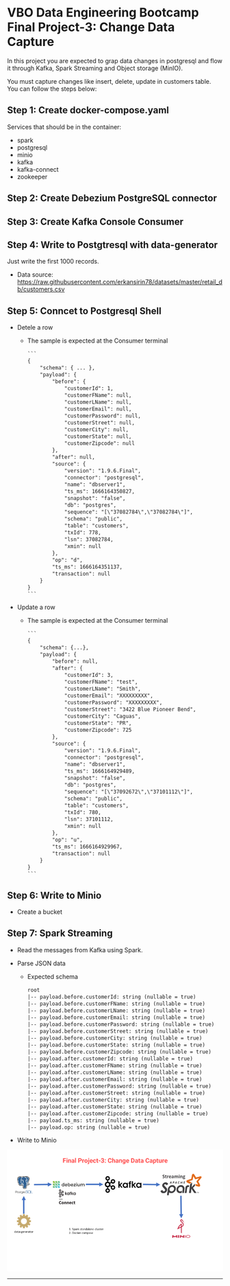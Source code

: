 # VBO Data Engineering Bootcamp Final Project-3: Change Data Capture
In this project you are expected to grap data changes in postgresql and flow it through Kafka, Spark Streaming and Object storage (MinIO).

You must capture changes  like insert, delete, update in customers table. You can follow the steps below:

## Step 1: Create docker-compose.yaml

Services that should be in the container:

- spark
- postgresql
- minio
- kafka
- kafka-connect
- zookeeper

## Step 2: Create Debezium PostgreSQL connector

## Step 3: Create Kafka Console Consumer

## Step 4: Write to Postgtresql with data-generator

Just write the first 1000 records.

- Data source: <https://raw.githubusercontent.com/erkansirin78/datasets/master/retail_db/customers.csv>

## Step 5: Conncet to Postgresql Shell

- Detele a row
  - The sample is expected at the Consumer terminal

        ```
        {
            "schema": { ... },
            "payload": {
                "before": {
                    "customerId": 1,
                    "customerFName": null,
                    "customerLName": null,
                    "customerEmail": null,
                    "customerPassword": null,
                    "customerStreet": null,
                    "customerCity": null,
                    "customerState": null,
                    "customerZipcode": null
                },
                "after": null,
                "source": {
                    "version": "1.9.6.Final",
                    "connector": "postgresql",
                    "name": "dbserver1",
                    "ts_ms": 1666164350827,
                    "snapshot": "false",
                    "db": "postgres",
                    "sequence": "[\"37082784\",\"37082784\"]",
                    "schema": "public",
                    "table": "customers",
                    "txId": 778,
                    "lsn": 37082784,
                    "xmin": null
                },
                "op": "d",
                "ts_ms": 1666164351137,
                "transaction": null
            }
        }
        ```

- Update a row
  - The sample is expected at the Consumer terminal

        ```
        {
            "schema": {...},
            "payload": {
                "before": null,
                "after": {
                    "customerId": 3,
                    "customerFName": "test",
                    "customerLName": "Smith",
                    "customerEmail": "XXXXXXXXX",
                    "customerPassword": "XXXXXXXXX",
                    "customerStreet": "3422 Blue Pioneer Bend",
                    "customerCity": "Caguas",
                    "customerState": "PR",
                    "customerZipcode": 725
                },
                "source": {
                    "version": "1.9.6.Final",
                    "connector": "postgresql",
                    "name": "dbserver1",
                    "ts_ms": 1666164929489,
                    "snapshot": "false",
                    "db": "postgres",
                    "sequence": "[\"37092672\",\"37101112\"]",
                    "schema": "public",
                    "table": "customers",
                    "txId": 780,
                    "lsn": 37101112,
                    "xmin": null
                },
                "op": "u",
                "ts_ms": 1666164929967,
                "transaction": null
            }
        }
        ```

## Step 6: Write to Minio

- Create a bucket

## Step 7: Spark Streaming

- Read the messages from Kafka using Spark.
- Parse JSON data
  - Expected schema

    ```
    root
    |-- payload.before.customerId: string (nullable = true)
    |-- payload.before.customerFName: string (nullable = true)
    |-- payload.before.customerLName: string (nullable = true)
    |-- payload.before.customerEmail: string (nullable = true)
    |-- payload.before.customerPassword: string (nullable = true)
    |-- payload.before.customerStreet: string (nullable = true)
    |-- payload.before.customerCity: string (nullable = true)
    |-- payload.before.customerState: string (nullable = true)
    |-- payload.before.customerZipcode: string (nullable = true)
    |-- payload.after.customerId: string (nullable = true)
    |-- payload.after.customerFName: string (nullable = true)
    |-- payload.after.customerLName: string (nullable = true)
    |-- payload.after.customerEmail: string (nullable = true)
    |-- payload.after.customerPassword: string (nullable = true)
    |-- payload.after.customerStreet: string (nullable = true)
    |-- payload.after.customerCity: string (nullable = true)
    |-- payload.after.customerState: string (nullable = true)
    |-- payload.after.customerZipcode: string (nullable = true)
    |-- payload.ts_ms: string (nullable = true)
    |-- payload.op: string (nullable = true)
    ```

- Write to Minio

![](cdc_project_architecture.png)

----
